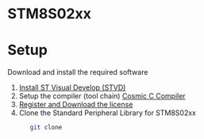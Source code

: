 # STM8S02xx

# Setup
Download and install the required software
1. [Install ST Visual Develop (STVD)](https://www.st.com/en/development-tools/stvd-stm8.html#get-software)
2. Setup the compiler (tool chain)
   [Cosmic C Compiler](https://www.cosmicsoftware.com/download_stm8_free.php)
3. [Register and Download the license](http://vps362893.ovh.net/download.php)
4. Clone the Standard Peripheral Library for STM8S02xx
    ```sh
       git clone
    ``` 
